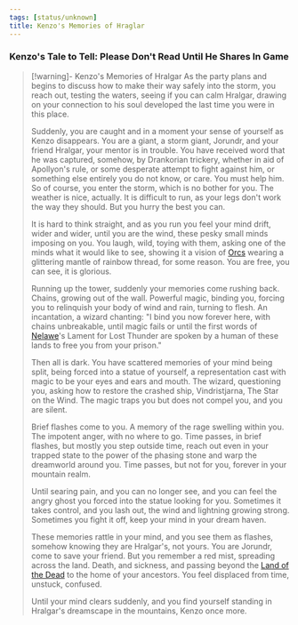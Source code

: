 ```yaml
---
tags: [status/unknown]
title: Kenzo's Memories of Hraglar
---
```


### Kenzo's Tale to Tell: Please Don't Read Until He Shares In Game

> [!warning]- Kenzo's Memories of Hralgar
> As the party plans and begins to discuss how to make their way safely into the storm, you reach out, testing the waters, seeing if you can calm Hralgar, drawing on your connection to his soul developed the last time you were in this place. 
> 
> Suddenly, you are caught and in a moment your sense of yourself as Kenzo disappears. You are a giant, a storm giant, Jorundr, and your friend Hralgar, your mentor is in trouble. You have received word that he was captured, somehow, by Drankorian trickery, whether in aid of Apollyon's rule, or some desperate attempt to fight against him, or something else entirely you do not know, or care. You must help him. So of course, you enter the storm, which is no bother for you. The weather is nice, actually. It is difficult to run, as your legs don't work the way they should. But you hurry the best you can. 
> 
> It is hard to think straight, and as you run you feel your mind drift, wider and wider, until you are the wind, these pesky small minds imposing on you. You laugh, wild, toying with them, asking one of the minds what it would like to see, showing it a vision of [Orcs](<../../../species/children-of-the-embodied-gods/orcs/orcs.md>) wearing a glittering mantle of rainbow thread, for some reason. You are free, you can see, it is glorious. 
> 
> Running up the tower, suddenly your memories come rushing back. Chains, growing out of the wall. Powerful magic, binding you, forcing you to relinquish your body of wind and rain, turning to flesh. An incantation, a wizard chanting: "I bind you now forever here, with chains unbreakable, until magic fails or until the first words of [Nelawe](<../../../people/elves/nelawe.md>)'s Lament for Lost Thunder are spoken by a human of these lands to free you from your prison."
> 
> Then all is dark. You have scattered memories of your mind being split, being forced into a statue of yourself, a representation cast with magic to be your eyes and ears and mouth. The wizard, questioning you, asking how to restore the crashed ship, Vindristjarna, The Star on the Wind. The magic traps you but does not compel you, and you are silent. 
> 
> Brief flashes come to you. A memory of the rage swelling within you. The impotent anger, with no where to go. Time passes, in brief flashes, but mostly you step outside time, reach out even in your trapped state to the power of the phasing stone and warp the dreamworld around you. Time passes, but not for you, forever in your mountain realm. 
> 
> Until searing pain, and you can no longer see, and you can feel the angry ghost you forced into the statue looking for you. Sometimes it takes control, and you lash out, the wind and lightning growing strong. Sometimes you fight it off, keep your mind in your dream haven. 
> 
> These memories rattle in your mind, and you see them as flashes, somehow knowing they are Hralgar's, not yours. You are Jorundr, come to save your friend. But you remember a red mist, spreading across the land. Death, and sickness, and passing beyond the [Land of the Dead](<../../../cosmology/multiverse/spiritual-realms/proximate-realms/land-of-the-dead.md>) to the home of your ancestors. You feel displaced from time, unstuck, confused. 
> 
> Until your mind clears suddenly, and you find yourself standing in Hralgar's dreamscape in the mountains, Kenzo once more. 



